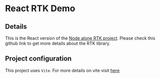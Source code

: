 # React RTK Demo

## Details

This is the React version of the [Node alone RTK project](https://github.com/hkvongit/node__redux-toolkit__demo). Please check this github link to get more details about the RTK library.

## Project configuration

This project uses `Vite`. For more details on vite visit [here](https://vitejs.dev/guide/)
